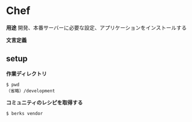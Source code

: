 # Chef 

**用途**
開発、本番サーバーに必要な設定、アプリケーションをインストールする

**文言定義**


## setup

**作業ディレクトリ**

```
$ pwd
（省略）/development
```

**コミュニティのレシピを取得する**

```
$ berks vendor
```



